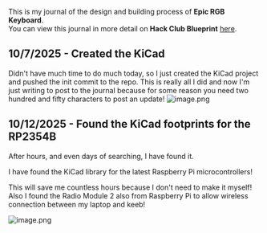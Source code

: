 <!--
  ===================    !!READ THIS NOTICE!!   ====================
  DO NOT edit this file manually. Your changes WILL BE OVERWRITTEN!
  This journal is auto generated and updated by Hack Club Blueprint.
  To edit this file, please edit your journal entries on Blueprint.
  ==================================================================
-->

This is my journal of the design and building process of **Epic RGB Keyboard**.  
You can view this journal in more detail on **Hack Club Blueprint** [here](https://blueprint.hackclub.com/projects/217).


## 10/7/2025 - Created the KiCad  

Didn't have much time to do much today, so I just created the KiCad project and pushed the init commit to the repo. This is really all I did and now I'm just writing to post to the journal because for some reason you need two hundred and fifty characters to post an update! ![image.png](https://blueprint.hackclub.com/user-attachments/blobs/proxy/eyJfcmFpbHMiOnsiZGF0YSI6MTAwNCwicHVyIjoiYmxvYl9pZCJ9fQ==--fbe3f56bc08c941de03a781369a5a0fbd45eb5e4/image.png)
  

## 10/12/2025 - Found the KiCad footprints for the RP2354B  

After hours, and even days of searching, I have found it. 

I have found the KiCad library for the latest Raspberry Pi microcontrollers!

This will save me countless hours because I don't need to make it myself! Also I found the Radio Module 2 also from Raspberry Pi to allow wireless connection between my laptop and keeb!

![image.png](https://blueprint.hackclub.com/user-attachments/blobs/proxy/eyJfcmFpbHMiOnsiZGF0YSI6MTkzOCwicHVyIjoiYmxvYl9pZCJ9fQ==--6ddc522820bb6f2ed41197f3bf3bbc17bf3879e2/image.png)
  

